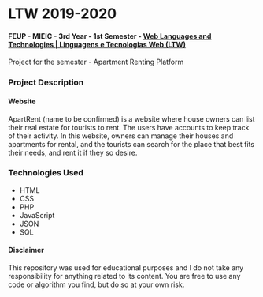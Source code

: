 # LTW 2019-2020
#### FEUP - MIEIC - 3rd Year - 1st Semester - [Web Languages and Technologies | Linguagens e Tecnologias Web (LTW)](https://sigarra.up.pt/feup/pt/UCURR_GERAL.FICHA_UC_VIEW?pv_ocorrencia_id=436447)

Project for the semester - Apartment Renting Platform

### Project Description
#### Website
ApartRent (name to be confirmed) is a website where house owners can list their real estate for tourists to rent. The users have accounts to keep track of their activity.
In this website, owners can manage their houses and apartments for rental, and the tourists can search for the place that best fits their needs, and rent it if they so desire.

### Technologies Used
  - HTML
  - CSS
  - PHP
  - JavaScript
  - JSON
  - SQL

#### Disclaimer
This repository was used for educational purposes and I do not take any responsibility for anything related to its content. You are free to use any code or algorithm you find, but do so at your own risk.
